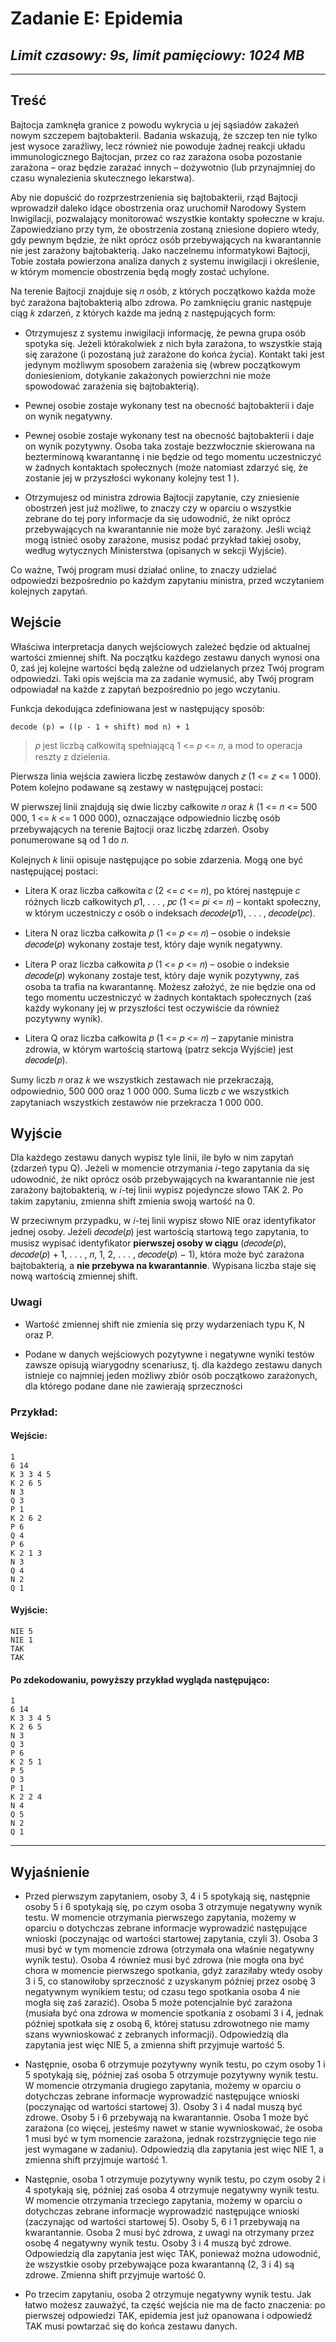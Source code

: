 # **Zadanie E**: Epidemia 

## *Limit czasowy: 9s, limit pamięciowy: 1024 MB*

___

## **Treść**

Bajtocja zamknęła granice z powodu wykrycia u jej sąsiadów zakażeń nowym szczepem
bajtobakterii. Badania wskazują, że szczep ten nie tylko jest wysoce zaraźliwy, lecz również
nie powoduje żadnej reakcji układu immunologicznego Bajtocjan, przez co raz zarażona osoba
pozostanie zarażona – oraz będzie zarażać innych – dożywotnio (lub przynajmniej do czasu
wynalezienia skutecznego lekarstwa).

Aby nie dopuścić do rozprzestrzenienia się bajtobakterii, rząd Bajtocji wprowadził daleko
idące obostrzenia oraz uruchomił Narodowy System Inwigilacji, pozwalający monitorować
wszystkie kontakty społeczne w kraju. Zapowiedziano przy tym, że obostrzenia zostaną zniesione
dopiero wtedy, gdy pewnym będzie, że nikt oprócz osób przebywających na kwarantannie nie
jest zarażony bajtobakterią. Jako naczelnemu informatykowi Bajtocji, Tobie została powierzona
analiza danych z systemu inwigilacji i określenie, w którym momencie obostrzenia będą mogły
zostać uchylone.

Na terenie Bajtocji znajduje się 𝑛 osób, z których początkowo każda może być zarażona
bajtobakterią albo zdrowa. Po zamknięciu granic następuje ciąg 𝑘 zdarzeń, z których każde ma
jedną z następujących form:


 - Otrzymujesz z systemu inwigilacji informację, że pewna grupa osób spotyka się. Jeżeli
którakolwiek z nich była zarażona, to wszystkie stają się zarażone (i pozostaną już zarażone
do końca życia). Kontakt taki jest jedynym możliwym sposobem zarażenia się (wbrew
początkowym doniesieniom, dotykanie zakażonych powierzchni nie może spowodować
zarażenia się bajtobakterią).

 - Pewnej osobie zostaje wykonany test na obecność bajtobakterii i daje on wynik negatywny.

 - Pewnej osobie zostaje wykonany test na obecność bajtobakterii i daje on wynik pozytywny.
Osoba taka zostaje bezzwłocznie skierowana na bezterminową kwarantannę i nie będzie od
tego momentu uczestniczyć w żadnych kontaktach społecznych (może natomiast zdarzyć
się, że zostanie jej w przyszłości wykonany kolejny test 1
).

 - Otrzymujesz od ministra zdrowia Bajtocji zapytanie, czy zniesienie obostrzeń jest już
możliwe, to znaczy czy w oparciu o wszystkie zebrane do tej pory informacje da się
udowodnić, że nikt oprócz przebywających na kwarantannie nie może być zarażony. Jeśli
wciąż mogą istnieć osoby zarażone, musisz podać przykład takiej osoby, według wytycznych
Ministerstwa (opisanych w sekcji Wyjście).

Co ważne, Twój program musi działać online, to znaczy udzielać odpowiedzi bezpośrednio
po każdym zapytaniu ministra, przed wczytaniem kolejnych zapytań.


## **Wejście**

Właściwa interpretacja danych wejściowych zależeć będzie od aktualnej wartości zmiennej
shift. Na początku każdego zestawu danych wynosi ona 0, zaś jej kolejne wartości będą zależne
od udzielanych przez Twój program odpowiedzi. Taki opis wejścia ma za zadanie wymusić, aby
Twój program odpowiadał na każde z zapytań bezpośrednio po jego wczytaniu.

Funkcja dekodująca zdefiniowana jest w następujący sposób:

    decode (p) = ((p - 1 + shift) mod n) + 1

> 𝑝 jest liczbą całkowitą spełniającą 1 <= 𝑝 <= 𝑛, a mod to operacja reszty z dzielenia.

Pierwsza linia wejścia zawiera liczbę zestawów danych 𝑧 (1 <= 𝑧 <= 1 000). Potem kolejno
podawane są zestawy w następującej postaci:

W pierwszej linii znajdują się dwie liczby całkowite 𝑛 oraz 𝑘 (1 <= 𝑛 <= 500 000,
1 <= 𝑘 <= 1 000 000), oznaczające odpowiednio liczbę osób przebywających na terenie Bajtocji
oraz liczbę zdarzeń. Osoby ponumerowane są od 1 do 𝑛.

Kolejnych 𝑘 linii opisuje następujące po sobie zdarzenia. Mogą one być następującej postaci:

 - Litera K oraz liczba całkowita 𝑐 (2 <= 𝑐 <= 𝑛), po której następuje 𝑐 różnych liczb całkowitych
𝑝1, . . . , 𝑝𝑐 (1 <= 𝑝𝑖 <= 𝑛) – kontakt społeczny, w którym uczestniczy 𝑐 osób o indeksach
𝑑𝑒𝑐𝑜𝑑𝑒(𝑝1), . . . , 𝑑𝑒𝑐𝑜𝑑𝑒(𝑝𝑐).

 - Litera N oraz liczba całkowita 𝑝 (1 <= 𝑝 <= 𝑛) – osobie o indeksie 𝑑𝑒𝑐𝑜𝑑𝑒(𝑝) wykonany zostaje
test, który daje wynik negatywny.

 - Litera P oraz liczba całkowita 𝑝 (1 <= 𝑝 <= 𝑛) – osobie o indeksie 𝑑𝑒𝑐𝑜𝑑𝑒(𝑝) wykonany zostaje
test, który daje wynik pozytywny, zaś osoba ta trafia na kwarantannę. Możesz założyć, że
nie będzie ona od tego momentu uczestniczyć w żadnych kontaktach społecznych (zaś każdy
wykonany jej w przyszłości test oczywiście da również pozytywny wynik).

 - Litera Q oraz liczba całkowita 𝑝 (1 <= 𝑝 <= 𝑛) – zapytanie ministra zdrowia, w którym
wartością startową (patrz sekcja Wyjście) jest 𝑑𝑒𝑐𝑜𝑑𝑒(𝑝).


Sumy liczb 𝑛 oraz 𝑘 we wszystkich zestawach nie przekraczają, odpowiednio, 500 000 oraz
1 000 000. Suma liczb 𝑐 we wszystkich zapytaniach wszystkich zestawów nie przekracza 1 000 000.

## **Wyjście**

Dla każdego zestawu danych wypisz tyle linii, ile było w nim zapytań (zdarzeń typu Q).
Jeżeli w momencie otrzymania 𝑖-tego zapytania da się udowodnić, że nikt oprócz osób
przebywających na kwarantannie nie jest zarażony bajtobakterią, w 𝑖-tej linii wypisz pojedyncze
słowo TAK 2. Po takim zapytaniu, zmienna shift zmienia swoją wartość na 0.

W przeciwnym przypadku, w 𝑖-tej linii wypisz słowo NIE oraz identyfikator jednej osoby. Jeżeli
𝑑𝑒𝑐𝑜𝑑𝑒(𝑝) jest wartością startową tego zapytania, to musisz wypisać identyfikator **pierwszej osoby w ciągu** (𝑑𝑒𝑐𝑜𝑑𝑒(𝑝), 𝑑𝑒𝑐𝑜𝑑𝑒(𝑝) + 1, . . . , 𝑛, 1, 2, . . . , 𝑑𝑒𝑐𝑜𝑑𝑒(𝑝) − 1), która może być
zarażona bajtobakterią, a **nie przebywa na kwarantannie**. Wypisana liczba staje się nową
wartością zmiennej shift.

### **Uwagi**

 - Wartość zmiennej shift nie zmienia się przy wydarzeniach typu K, N oraz P.
 
 - Podane w danych wejściowych pozytywne i negatywne wyniki testów zawsze opisują wiarygodny scenariusz, tj. dla każdego zestawu danych istnieje co najmniej jeden możliwy zbiór osób początkowo zarażonych, dla którego podane dane nie zawierają sprzeczności

### **Przykład:**

#### **Wejście**:

    1
    6 14
    K 3 3 4 5
    K 2 6 5
    N 3
    Q 3
    P 1
    K 2 6 2
    P 6
    Q 4
    P 6
    K 2 1 3
    N 3
    Q 4
    N 2
    Q 1


#### **Wyjście**:

    NIE 5
    NIE 1
    TAK
    TAK

#### **Po zdekodowaniu, powyższy przykład wygląda następująco:**

    1
    6 14
    K 3 3 4 5
    K 2 6 5
    N 3
    Q 3
    P 6
    K 2 5 1
    P 5
    Q 3
    P 1
    K 2 2 4
    N 4
    Q 5
    N 2
    Q 1

___

## **Wyjaśnienie**

 - Przed pierwszym zapytaniem, osoby 3, 4 i 5 spotykają się, następnie osoby 5 i 6
spotykają się, po czym osoba 3 otrzymuje negatywny wynik testu. W momencie otrzymania
pierwszego zapytania, możemy w oparciu o dotychczas zebrane informacje wyprowadzić
następujące wnioski (poczynając od wartości startowej zapytania, czyli 3). Osoba 3 musi
być w tym momencie zdrowa (otrzymała ona właśnie negatywny wynik testu). Osoba 4
również musi być zdrowa (nie mogła ona być chora w momencie pierwszego spotkania, gdyż
zaraziłaby wtedy osoby 3 i 5, co stanowiłoby sprzeczność z uzyskanym później przez osobę
3 negatywnym wynikiem testu; od czasu tego spotkania osoba 4 nie mogła się zaś zarazić).
Osoba 5 może potencjalnie być zarażona (musiała być ona zdrowa w momencie spotkania z
osobami 3 i 4, jednak później spotkała się z osobą 6, której statusu zdrowotnego nie mamy
szans wywnioskować z zebranych informacji). Odpowiedzią dla zapytania jest więc NIE 5,
a zmienna shift przyjmuje wartość 5.

 - Następnie, osoba 6 otrzymuje pozytywny wynik testu, po czym osoby 1 i 5 spotykają się,
później zaś osoba 5 otrzymuje pozytywny wynik testu. W momencie otrzymania drugiego
zapytania, możemy w oparciu o dotychczas zebrane informacje wyprowadzić następujące
wnioski (poczynając od wartości startowej 3). Osoby 3 i 4 nadal muszą być zdrowe.
Osoby 5 i 6 przebywają na kwarantannie. Osoba 1 może być zarażona (co więcej, jesteśmy
nawet w stanie wywnioskować, że osoba 1 musi być w tym momencie zarażona, jednak
rozstrzygnięcie tego nie jest wymagane w zadaniu). Odpowiedzią dla zapytania jest więc
NIE 1, a zmienna shift przyjmuje wartość 1.
 - Następnie, osoba 1 otrzymuje pozytywny wynik testu, po czym osoby 2 i 4 spotykają się,
później zaś osoba 4 otrzymuje negatywny wynik testu. W momencie otrzymania trzeciego
zapytania, możemy w oparciu o dotychczas zebrane informacje wyprowadzić następujące
wnioski (zaczynając od wartości startowej 5). Osoby 5, 6 i 1 przebywają na kwarantannie.
Osoba 2 musi być zdrowa, z uwagi na otrzymany przez osobę 4 negatywny wynik testu.
Osoby 3 i 4 muszą być zdrowe. Odpowiedzią dla zapytania jest więc TAK, ponieważ można
udowodnić, że wszystkie osoby przebywające poza kwarantanną (2, 3 i 4) są zdrowe.
Zmienna shift przyjmuje wartość 0.
 - Po trzecim zapytaniu, osoba 2 otrzymuje negatywny wynik testu. Jak łatwo możesz
zauważyć, ta część wejścia nie ma de facto znaczenia: po pierwszej odpowiedzi TAK, epidemia
jest już opanowana i odpowiedź TAK musi powtarzać się do końca zestawu danych.